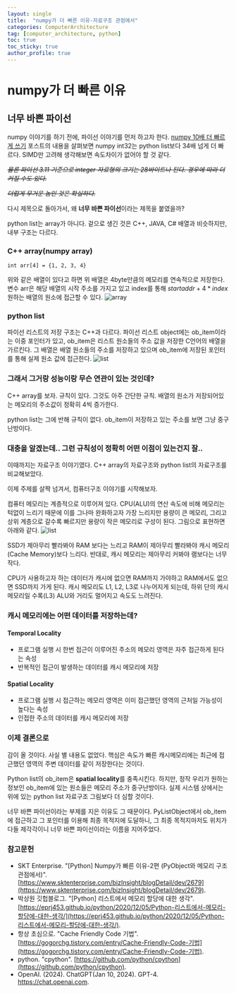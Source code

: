 ```yaml
---
layout: single
title:  "numpy가 더 빠른 이유-자료구조 관점에서"
categories: ComputerArchitecture
tag: [computer_architecture, python]
toc: true
toc_sticky: true
author_profile: true
---
```


# numpy가 더 빠른 이유
## 너무 바쁜 파이선
numpy 이야기를 하기 전에, 파이선 이야기를 먼저 하고자 한다. [numpy 10배 더 빠르게 쓰기](https://meongju0o0.github.io/computerarchitecture/faster_numpy/) 포스트의 내용을 살펴보면 numpy int32는 python list보다 34배 넘게 더 빠르다. SIMD만 고려해 생각해보면 속도차이가 없어야 할 것 같다.

~~*물론 파이선 3.11 기준으로 integer 자료형의 크기는 28바이트나 된다. 경우에 따라 더 커질 수도 있다.*~~

~~*더럽게 무거운 놈인 것은 확실하다.*~~

다시 제목으로 돌아가서, 왜 **너무 바쁜 파이선**이라는 제목을 붙였을까?

python list는 array가 아니다. 겉으로 생긴 것은 C++, JAVA, C# 배열과 비슷하지만, 내부 구조는 다르다.

### C++ array(numpy array)
```
int arr[4] = {1, 2, 3, 4}
```
위와 같은 배열이 있다고 하면 위 배열은 4byte만큼의 메모리를 연속적으로 저장한다. 변수 arr은 해당 배열의 시작 주소를 가지고 있고 index를 통해 $start addr + 4 * index$원하는 배열의 원소에 접근할 수 있다.
![array](/images/2024-02-21-faster_numpy_ds/np_list.png)

### python list
파이선 리스트의 저장 구조는 C++과 다르다. 파이선 리스트 object에는 ob_item이라는 이중 포인터가 있고, ob_item은 리스트 원소들의 주소 값을 저장한 C언어의 배열을 가르킨다. 그 배열은 배열 원소들의 주소를 저장하고 있으며 ob_item에 저장된 포인터를 통해 실제 원소 값에 접근한다.
![list](/images/2024-02-21-faster_numpy_ds/py_list.png)

### 그래서 그거랑 성능이랑 무슨 연관이 있는 것인데?
C++ array를 보자. 규칙이 있다. 그것도 아주 간단한 규칙. 배열의 원소가 저장되어있는 메모리의 주소값이 정확히 4씩 증가한다.

python list는 그에 반해 규칙이 없다. ob_item이 저장하고 있는 주소를 보면 그냥 중구난방이다.

### 대충을 알겠는데.. 그런 규칙성이 정확히 어떤 이점이 있는건지 잘..
이때까지는 자료구조 이야기였다. C++ array의 자료구조와 python list의 자료구조를 비교해보았다.

이제 주제를 살짝 넘겨서, 컴퓨터구조 이야기를 시작해보자.

컴퓨터 메모리는 계층적으로 이루어져 있다. CPU(ALU)의 연산 속도에 비해 메모리는 턱없이 느리기 때문에 이를 그나마 완화하고자 가장 느리지만 용량이 큰 메모리, 그리고 상위 계층으로 갈수록 빠르지만 용량이 작은 메모리로 구성이 된다. 그림으로 표현하면 아래와 같다.
![list](/images/2024-02-21-faster_numpy_ds/memory_hierarchy.png)

SSD가 제아무리 빨라봐야 RAM 보다는 느리고 RAM이 제아무리 빨라봐야 캐시 메모리(Cache Memory)보다 느리다. 반대로, 캐시 메모리는 제아무리 커봐야 램보다는 너무 작다.

CPU가 사용하고자 하는 데이터가 캐시에 없으면 RAM까지 가야하고 RAM에서도 없으면 SSD까지 가게 된다.
캐시 메모리도 L1, L2, L3로 나누어지게 되는데, 하위 단의 캐시 메모리일 수록(L3) ALU와 거리도 멀어지고 속도도 느려진다.

### 캐시 메모리에는 어떤 데이터를 저장하는데?
#### Temporal Locality
- 프로그램 실행 시 한번 접근이 이루어진 주소의 메모리 영역은 자주 접근하게 된다는 속성
- 반복적인 접근이 발생하는 데이터를 캐시 메모리에 저장

#### Spatial Locality
- 프로그램 실행 시 접근하는 메모리 영역은 이미 접근했던 영역의 근처일 가능성이 높다는 속성
- 인접한 주소의 데이터를 캐시 메모리에 저장

### 이제 결론으로
감이 올 것이다. 사실 별 내용도 없었다. 핵심은 속도가 빠른 캐시메모리에는 최근에 접근했던 영역의 주변 데이터를 같이 저장한다는 것이다.

Python list의 ob_item은 **spatial locality**를 충족시킨다. 하지만, 정작 우리가 원하는 정보인 ob_item에 있는 원소들은 메모리 주소가 중구난방이다. 실제 시스템 상에서는 위에 있는 python list 자료구조 그림보다 더 심할 것이다.

너무 바쁜 파이선이라는 부제를 지은 이유도 그 때문이다. PyListObject에서 ob_item에 접근하고 그 포인터를 이용해 최종 목적지에 도달하니, 그 최종 목적지마저도 위치가 다들 제각각이니 너무 바쁜 파이선이라는 이름을 지어주었다.

### 참고문헌
- SKT Enterprise. "[Python] Numpy가 빠른 이유-2편 (PyObject와 메모리 구조 관점에서)". [https://www.sktenterprise.com/bizInsight/blogDetail/dev/2679](https://www.sktenterprise.com/bizInsight/blogDetail/dev/2679).
- 박상원 깃헙블로그. "[Python] 리스트에서 메모리 할당에 대한 생각". [https://eprj453.github.io/python/2020/12/05/Python-리스트에서-메모리-할당에-대한-생각/](https://eprj453.github.io/python/2020/12/05/Python-리스트에서-메모리-할당에-대한-생각/).
- 항상 초심으로. "Cache Friendly Code 기법". [https://gogorchg.tistory.com/entry/Cache-Friendly-Code-기법](https://gogorchg.tistory.com/entry/Cache-Friendly-Code-기법).
- python. "cpython". [https://github.com/python/cpython](https://github.com/python/cpython).
- OpenAI. (2024). ChatGPT(Jan 10, 2024). GPT-4. https://chat.openai.com.